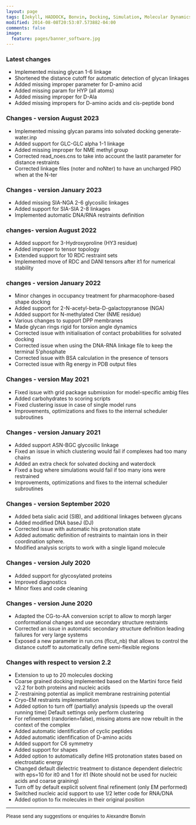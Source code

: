 ```yaml
---
layout: page
tags: [Jekyll, HADDOCK, Bonvin, Docking, Simulation, Molecular Dynamics, Structural Biology, Computational Biology, Modelling, Protein Structure]
modified: 2014-08-08T20:53:07.573882-04:00
comments: false
image:
  feature: pages/banner_software.jpg
---
```

### Latest changes
- Implemented missing glycan 1-6 linkage
- Shortened the distance cutoff for automatic detection of glycan linkages
- Added missing improper parameter for D-amino acid
- Added missing param for HYP (all atoms)
- Added missing improper for D-Ala
- Added missing impropers for D-amino acids and cis-peptide bond


### Changes - version August 2023
- Implemented missing glycan params into solvated docking generate-water.inp
- Added support for GLC-GLC alpha 1-1 linkage
- Added missing improper for NME methyl group
- Corrected read_noes.cns to take into account the lastit parameter for distance restraints
- Corrected linkage files (noter and noNter) to have an uncharged PRO when at the N-ter


### Changes - version January 2023
- Added missing SIA-NGA 2-6 glycosilic linkages
- Added support for SIA-SIA 2-8 linkages
- Implemented automatic DNA/RNA restraints definition


### changes- version August 2022
- Added support for 3-Hydroxyproline (HY3 residue)
- Added improper to tensor topology
- Extended support for 10 RDC restraint sets
- Implemented move of RDC and DANI tensors after it1 for numerical stability


### changes - version January 2022
- Minor changes in occupancy treatment for pharmacophore-based shape docking
- Added support for 2-N-acetyl-beta-D-galactopyranose (NGA)
- Added support for N-methylated Cter (NME residue)
- Various changes to support DPP membranes
- Made glycan rings rigid for torsion angle dynamics
- Corrected issue with initialisation of contact probabilities for solvated docking
- Corrected issue when using the DNA-RNA linkage file to keep the terminal 5'phosphate
- Corrected issue with BSA calculation in the presence of tensors
- Corrected issue with Rg energy in PDB output files


### Changes - version May 2021
- Fixed issue with grid package submission for model-specific ambig files
- Added carbohydrates to scoring scripts
- Fixed clustering issue in case of single model runs
- Improvements, optimizations and fixes to the internal scheduler subroutines


### Changes - version January 2021
- Added support ASN-BGC glycosilic linkage
- Fixed an issue in which clustering would fail if complexes had too many chains
- Added an extra check for solvated docking and waterdock
- Fixed a bug where simulations would fail if too many ions were restrained
- Improvements, optimizations and fixes to the internal scheduler subroutines


### Changes - version September 2020
- Added beta sialic acid (SIB), and additional linkages between glycans
- Added modified DNA baseJ (DJ)
- Corrected issue with automatic his protonation state
- Added automatic definition of restraints to maintain ions in their coordination sphere.
- Modified analysis scripts to work with a single ligand molecule


### Changes - version July 2020
- Added support for glycosylated proteins
- Improved diagnostics
- Minor fixes and code cleaning
 

### Changes - version June 2020
- Adapted the CG-to-AA conversion script to allow to morph larger conformational changes
  and use secondary structure restraints
- Corrected an issue in automatic secondary structure definition leading failures for very large systems
- Exposed a new parameter in run.cns (flcut_nb) that allows to control the distance cutoff to automatically
  define semi-flexible regions

	
### Changes with respect to version 2.2
- Extension to up to 20 molecules docking
- Coarse grained docking implemented based on the Martini force field v2.2
  for both proteins and nucleic acids
- Z-restraining potential as implicit membrane restraining potential
- Cryo-EM restraints implementation
- Added option to turn off (partially) analysis (speeds up the overall running time)
  Default settings only perform clustering
- For refinement (randorien=false), missing atoms are now rebuilt in the context of the complex
- Added automatic identification of cyclic peptides
- Added automatic idenfification of D-amino acids
- Added support for C6 symmetry
- Added support for shapes
- Added option to automatically define HIS protonation states based on electrostatic energy
- Changed default dielectric treatment to distance dependent dielectric with eps=10 for it0 and 1 for it1
  (Note should not be used for nucleic acids and coarse graining)
- Turn off by default explicit solvent final refinement (only EM performed)
- Switched nucleic acid support to use 1/2 letter code for RNA/DNA
- Added option to fix molecules in their original position


* * *

<font size="-1">Please send any suggestions or enquiries to Alexandre Bonvin</font>
